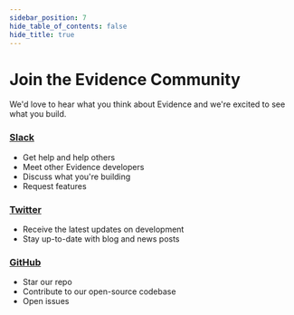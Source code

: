```yaml
---
sidebar_position: 7
hide_table_of_contents: false
hide_title: true
---
```


<div>
<h1 class="community-header">Join the <span class="gradient">Evidence Community</span></h1>
</div>

We'd love to hear what you think about Evidence and we're excited to see what you build. 

[<h3>Slack</h3>](https://evidencedev.slack.com/join/shared_invite/zt-qliah5tz-THIzMChvRn~lBA7EHFPXaA#/shared-invite/email)
* Get help and help others
* Meet other Evidence developers
* Discuss what you're building
* Request features 

[<h3>Twitter</h3>](https://twitter.com/evidence_dev)
* Receive the latest updates on development
* Stay up-to-date with blog and news posts

[<h3>GitHub</h3>](https://github.com/evidence-dev/evidence)
* Star our repo
* Contribute to our open-source codebase
* Open issues